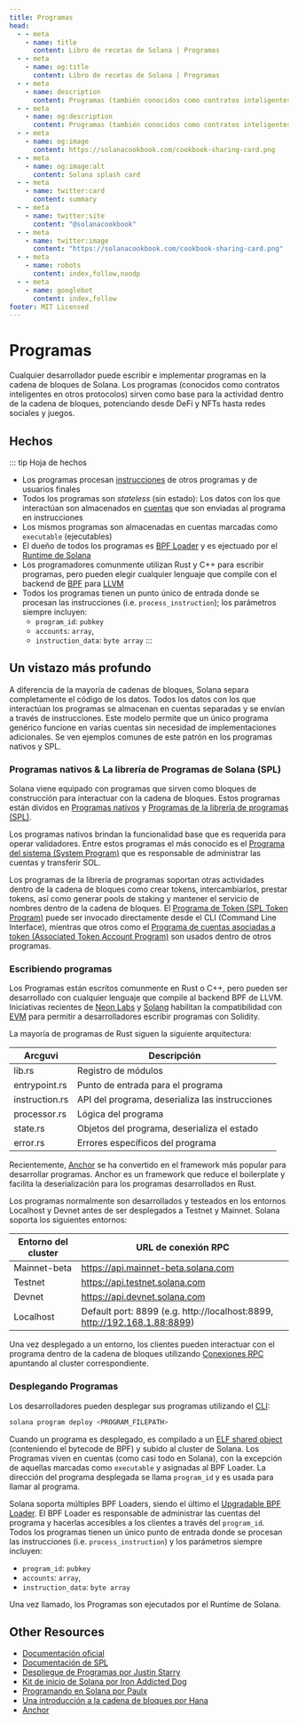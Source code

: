 ```yaml
---
title: Programas
head:
  - - meta
    - name: title
      content: Libro de recetas de Solana | Programas
  - - meta
    - name: og:title
      content: Libro de recetas de Solana | Programas
  - - meta
    - name: description
      content: Programas (también conocidos como contratos inteligentes) sirven como la base de toda la actividad dentro de la cadena de bloques. Aprende más sobre Programas y otros conceptos del core de Solana en el libro de recetas de Solana.
  - - meta
    - name: og:description
      content: Programas (también conocidos como contratos inteligentes) sirven como la base de toda la actividad dentro de la cadena de bloques. Aprende más sobre Programas y otros conceptos del core de Solana en el libro de recetas de Solana.
  - - meta
    - name: og:image
      content: https://solanacookbook.com/cookbook-sharing-card.png
  - - meta
    - name: og:image:alt
      content: Solana splash card
  - - meta
    - name: twitter:card
      content: summary
  - - meta
    - name: twitter:site
      content: "@solanacookbook"
  - - meta
    - name: twitter:image
      content: "https://solanacookbook.com/cookbook-sharing-card.png"
  - - meta
    - name: robots
      content: index,follow,noodp
  - - meta
    - name: googlebot
      content: index,follow
footer: MIT Licensed
---
```


# Programas

Cualquier desarrollador puede escribir e implementar programas en la cadena de bloques de Solana. Los programas (conocidos como contratos inteligentes en otros protocolos) sirven como base para la actividad dentro de la cadena de bloques, potenciando desde DeFi y NFTs hasta redes sociales y juegos.

## Hechos

::: tip Hoja de hechos
- Los programas procesan [instrucciones](./transactions) de otros programas y de usuarios finales
- Todos los programas son *stateless* (sin estado): Los datos con los que interactúan son almacenados en [cuentas](./accounts.md) que son enviadas al programa en instrucciones
- Los mismos programas son almacenadas en cuentas marcadas como `executable` (ejecutables)
- El dueño de todos los programas es [BPF Loader](https://docs.solana.com/developing/runtime-facilities/programs#bpf-loader) y es ejectuado por el [Runtime de Solana](https://docs.solana.com/developing/programming-model/runtime)
- Los programadores comunmente utilizan Rust y C++ para escribir programas, pero pueden elegir cualquier lenguaje que compile con el backend de [BPF](https://en.wikipedia.org/wiki/Berkeley_Packet_Filter) para [LLVM](https://llvm.org/)
- Todos los programas tienen un punto único de entrada donde se procesan las instrucciones (i.e. `process_instruction`); los parámetros siempre incluyen:
    - `program_id`: `pubkey`
    - `accounts`: `array`, 
    - `instruction_data`: `byte array`
:::

## Un vistazo más profundo

A diferencia de la mayoría de cadenas de bloques, Solana separa completamente el código de los datos. Todos los datos con los que interactúan los programas se almacenan en cuentas separadas y se envían a través de instrucciones. Este modelo permite que un único programa genérico funcione en varias cuentas sin necesidad de implementaciones adicionales. Se ven ejemplos comunes de este patrón en los programas nativos y SPL.

### Programas nativos & La librería de Programas de Solana (SPL)

Solana viene equipado con programas que sirven como bloques de construcción para interactuar con la cadena de bloques. Estos programas están dividos en [Programas nativos](https://docs.solana.com/developing/runtime-facilities/programs#bpf-loader) y [Programas de la librería de programas (SPL)](https://spl.solana.com/).

Los programas nativos brindan la funcionalidad base que es requerida para operar validadores. Entre estos programas el más conocido es el [Programa del sistema (System Program)](https://docs.solana.com/developing/runtime-facilities/programs#system-program) que es responsable de administrar las cuentas y transferir SOL.

Los programas de la librería de programas soportan otras actividades dentro de la cadena de bloques como crear tokens, intercambiarlos, prestar tokens, así como generar pools de staking y mantener el servicio de nombres dentro de la cadena de bloques. El [Programa de Token (SPL Token Program)](https://spl.solana.com/token) puede ser invocado directamente desde el CLI (Command Line Interface), mientras que otros como el [Programa de cuentas asociadas a token (Associated Token Account Program)](https://spl.solana.com/associated-token-account) son usados dentro de otros programas.

### Escribiendo programas

Los Programas están escritos comunmente en Rust o C++, pero pueden ser desarrollado con cualquier lenguaje que compile al backend BPF de LLVM. Iniciativas recientes de [Neon Labs](https://neon-labs.org/) y [Solang](https://solang.readthedocs.io/en/latest/) habilitan la compatibilidad con [EVM](https://ethereum.org/en/developers/docs/evm/) para permitir a desarrolladores escribir programas con Solidity.

La mayoría de programas de Rust siguen la siguiente arquitectura:

| Arcguvi        | Descripción                                     |
|----------------|-------------------------------------------------|
| lib.rs         | Registro de módulos                             |
| entrypoint.rs  | Punto de entrada para el programa               |
| instruction.rs | API del programa, deserializa las instrucciones |
| processor.rs   | Lógica del programa                             |
| state.rs       | Objetos del programa, deserializa el estado     |
| error.rs       | Errores específicos del programa                |

Recientemente, [Anchor](https://project-serum.github.io/anchor/getting-started/introduction.html) se ha convertido en el framework más popular para desarrollar programas. Anchor es un framework que reduce el boilerplate y facilita la deserialización para los programas desarrollados en Rust.

Los programas normalmente son desarrollados y testeados en los entornos Localhost y Devnet antes de ser desplegados a Testnet y Mainnet. Solana soporta los siguientes entornos:

| Entorno del cluster  | URL de conexión RPC                                                       |
|----------------------|---------------------------------------------------------------------------|
| Mainnet-beta         | https://api.mainnet-beta.solana.com                                       |
| Testnet              | https://api.testnet.solana.com                                            |
| Devnet               | https://api.devnet.solana.com                                             |
| Localhost            | Default port: 8899 (e.g. http://localhost:8899, http://192.168.1.88:8899) |

Una vez desplegado a un entorno, los clientes pueden interactuar con el programa dentro de la cadena de bloques utilizando [Conexiones RPC](https://docs.solana.com/developing/clients/jsonrpc-api) apuntando al cluster correspondiente.

### Desplegando Programas

Los desarrolladores pueden desplegar sus programas utilizando el [CLI](https://docs.solana.com/cli/deploy-a-program):

```bash
solana program deploy <PROGRAM_FILEPATH>
```

Cuando un programa es desplegado, es compilado a un [ELF shared object](https://en.wikipedia.org/wiki/Executable_and_Linkable_Format) (conteniendo el bytecode de BPF) y subido al cluster de Solana. Los Programas viven en cuentas (como casi todo en Solana), con la excepción de aquellas marcadas como `executable` y asignadas al BPF Loader. La dirección del programa desplegada se llama `program_id` y es usada para llamar al programa.

Solana soporta múltiples BPF Loaders, siendo el último el [Upgradable BPF Loader](https://explorer.solana.com/address/BPFLoaderUpgradeab1e11111111111111111111111). El BPF Loader es responsable de administrar las cuentas del programa y hacerlas accesibles a los clientes a través del `program_id`. Todos los programas tienen un único punto de entrada donde se procesan las instrucciones (i.e. `process_instruction`) y los parámetros siempre incluyen:
- `program_id`: `pubkey`
- `accounts`: `array`, 
- `instruction_data`: `byte array`

Una vez llamado, los Programas son ejecutados por el Runtime de Solana.

## Other Resources

- [Documentación oficial](https://docs.solana.com/developing/on-chain-programs/overview)
- [Documentación de SPL](https://spl.solana.com/)
- [Despliegue de Programas por Justin Starry](https://jstarry.notion.site/Program-deploys-29780c48794c47308d5f138074dd9838)
- [Kit de inicio de Solana por Iron Addicted Dog](https://book.solmeet.dev/notes/solana-starter-kit)
- [Programando en Solana por Paulx](https://paulx.dev/blog/2021/01/14/programming-on-solana-an-introduction/)
- [Una introducción a la cadena de bloques por Hana](https://2501babe.github.io/posts/solana101.html)
- [Anchor](https://project-serum.github.io/anchor/getting-started/introduction.html)
